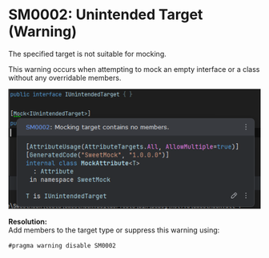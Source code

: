 ﻿# SM0002: Unintended Target (Warning)

The specified target is not suitable for mocking.

This warning occurs when attempting to mock an empty interface or a class without any overridable members.

![SM0002](SM0002.png)

**Resolution:**  
Add members to the target type or suppress this warning using:

```csharp
#pragma warning disable SM0002
```
